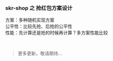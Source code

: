 ### skr-shop 之 抢红包方案设计

方案：多种随机实现方案  
公平性：比较先抢、后抢的公平性   
性能：先计算还是抢的时候再计算？多方案性能比较

<br>

> 更多更新，敬请期待...
